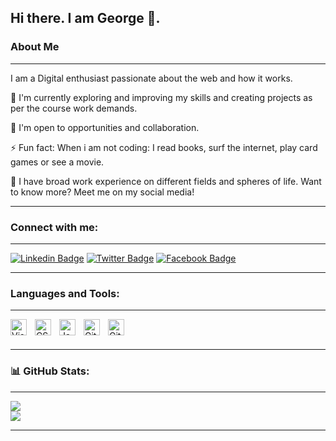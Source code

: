 ## Hi there. I am George 👋.

 ### About Me
----

I am a  Digital enthusiast passionate about the web and how it works.

🌱 I'm currently exploring and improving my skills and creating projects as per the course work demands. <br>

🤝 I'm open to opportunities and collaboration. <br>

⚡ Fun fact: When i am not coding: I read books, surf the internet, play card games or see a movie.

🔭 I have broad work experience on different fields and spheres of life. Want to know more? Meet me on my social media!

---

### Connect with me:
----

[![Linkedin Badge](https://img.shields.io/badge/LinkedIn-0077B5?style=for-the-badge&logo=linkedin&logoColor=white)](https://www.linkedin.com/in/aligeorge/) [![Twitter Badge](https://img.shields.io/badge/Twitter-1DA1F2?style=for-the-badge&logo=twitter&logoColor=white)](https://twitter.com/AliGeor58937363) [![Facebook Badge](https://img.shields.io/badge/Facebook-1877F2?style=for-the-badge&logo=facebook&logoColor=white)](https://www.facebook.com/el.bona94) 

---

### Languages and Tools:
----

<img align="left" alt="Visual Studio Code" width="26px" src="https://cdn.jsdelivr.net/gh/devicons/devicon/icons/vscode/vscode-original.svg" style="padding-right:10px;" />
<img align="left" alt="CSS3" width="26px" src="https://cdn.jsdelivr.net/gh/devicons/devicon/icons/css3/css3-original.svg" style="padding-right:10px;" />
<img align="left" alt="JavaScript" width="26px" src="https://cdn.jsdelivr.net/gh/devicons/devicon/icons/javascript/javascript-original.svg" style="padding-right:10px;" />
<img align="left" alt="Git" width="26px" src="https://cdn.jsdelivr.net/gh/devicons/devicon/icons/git/git-original.svg" style="padding-right:10px;" />
<img align="left" alt="GitHub" width="26px" src="https://user-images.githubusercontent.com/3369400/139447912-e0f43f33-6d9f-45f8-be46-2df5bbc91289.png" style="padding-right:10px;" />
<br/><br/>

---

### 📊 GitHub Stats:
----

![](https://github-readme-streak-stats.herokuapp.com/?user=Mogle7Arkad&theme=radical&hide_border=true)<br/>
![](https://github-readme-stats.vercel.app/api/top-langs/?username=tennjugu&theme=radical&hide_border=true&include_all_commits=true&count_private=true&layout=compact)

---
<!--
**Mogle7Arkad/Mogle7Arkad** is a ✨ _special_ ✨ repository because its `README.md` (this file) appears on your GitHub profile.

Here are some ideas to get you started:

- 🔭 I’m currently working on ...
- 🌱 I’m currently learning ...
- 👯 I’m looking to collaborate on ...
- 🤔 I’m looking for help with ...
- 💬 Ask me about ...
- 📫 How to reach me: ...
- 😄 Pronouns: ...
- ⚡ Fun fact: ...
-->
